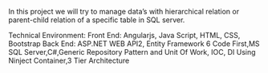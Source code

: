 In this project we will try to manage data’s with hierarchical relation or parent-child relation of a specific table in SQL server.

Technical Environment: 
Front End: Angularjs, Java Script, HTML, CSS, Bootstrap
Back End: ASP.NET WEB API2, Entity Framework 6 Code First,MS SQL Server,C#,Generic Repository Pattern and Unit Of Work,
IOC, DI Using Ninject Container,3 Tier Architecture
